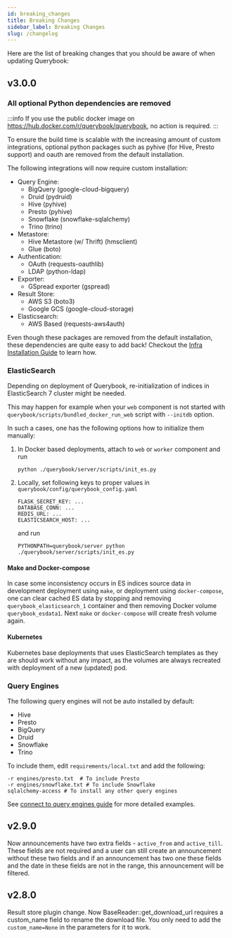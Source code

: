 ```yaml
---
id: breaking_changes
title: Breaking Changes
sidebar_label: Breaking Changes
slug: /changelog
---
```


Here are the list of breaking changes that you should be aware of when updating Querybook:

## v3.0.0

### All optional Python dependencies are removed

:::info
If you use the public docker image on https://hub.docker.com/r/querybook/querybook, no action is required.
:::

To ensure the build time is scalable with the increasing amount of custom integrations, optional
python packages such as pyhive (for Hive, Presto support) and oauth are removed from the default installation.

The following integrations will now require custom installation:

-   Query Engine:
    -   BigQuery (google-cloud-bigquery)
    -   Druid (pydruid)
    -   Hive (pyhive)
    -   Presto (pyhive)
    -   Snowflake (snowflake-sqlalchemy)
    -   Trino (trino)
-   Metastore:
    -   Hive Metastore (w/ Thrift) (hmsclient)
    -   Glue (boto)
-   Authentication:
    -   OAuth (requests-oauthlib)
    -   LDAP (python-ldap)
-   Exporter:
    -   GSpread exporter (gspread)
-   Result Store:
    -   AWS S3 (boto3)
    -   Google GCS (google-cloud-storage)
-   Elasticsearch:
    -   AWS Based (requests-aws4auth)

Even though these packages are removed from the default installation, these dependencies are
quite easy to add back! Checkout the [Infra Installation Guide](../configurations/infra_installation.md) to learn how.

### ElasticSearch

Depending on deployment of Querybook, re-initialization of indices in ElasticSearch 7 cluster might be needed.

This may happen for example when your `web` component is not started with `querybook/scripts/bundled_docker_run_web` script with `--initdb` option.

In such a cases, one has the following options how to initialize them manually:

1. In Docker based deployments, attach to `web` or `worker` component and run

    ```shell
    python ./querybook/server/scripts/init_es.py
    ```

2. Locally, set following keys to proper values in `querybook/config/querybook_config.yaml`
    ```shell
    FLASK_SECRET_KEY: ...
    DATABASE_CONN: ...
    REDIS_URL: ...
    ELASTICSEARCH_HOST: ...
    ```
    and run
    ```shell
    PYTHONPATH=querybook/server python ./querybook/server/scripts/init_es.py
    ```

#### Make and Docker-compose

In case some inconsistency occurs in ES indices source data in development deployment using `make`,
or deployment using `docker-compose`, one can clear cached ES data by stopping and removing `querybook_elasticsearch_1` container
and then removing Docker volume `querybook_esdata1`. Next `make` or `docker-compose` will create fresh volume again.

#### Kubernetes

Kubernetes base deployments that uses ElasticSearch templates as they are should work without any impact,
as the volumes are always recreated with deployment of a new (updated) pod.

### Query Engines

The following query engines will not be auto installed by default:

-   Hive
-   Presto
-   BigQuery
-   Druid
-   Snowflake
-   Trino

To include them, edit `requirements/local.txt` and add the following:

```
-r engines/presto.txt  # To include Presto
-r engines/snowflake.txt # To include Snowflake
sqlalchemy-access # To install any other query engines
```

See [connect to query engines guide](../setup_guide/connect_to_query_engines.md) for more detailed examples.

## v2.9.0

Now announcements have two extra fields - `active_from` and `active_till`. These fields are not required and a user can still create an announcement without these two fields and if an announcement has two one these fields and the date in these fields are not in the range, this announcement will be filtered.

## v2.8.0

Result store plugin change. Now BaseReader::get_download_url requires a custom_name field to rename the download file. You only need to add the `custom_name=None` in the parameters for it to work.
